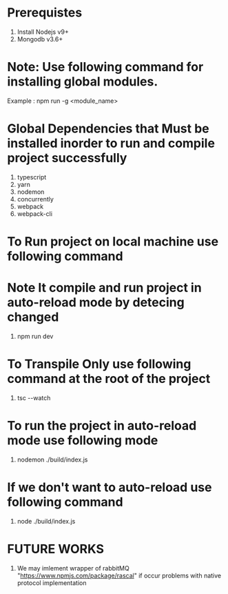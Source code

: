 # Prerequistes
1. Install Nodejs v9+
2. Mongodb v3.6+

# Note: Use following command for installing global modules.
Example : npm run -g <module_name>

# Global Dependencies that Must be installed inorder to run and compile project successfully
1. typescript
2. yarn
3. nodemon
4. concurrently
5. webpack
6. webpack-cli

# To Run project on local machine use following command
# Note It compile and run project in auto-reload mode by detecing changed
1. npm run dev

# To Transpile Only use following command at the root of the project
1. tsc --watch

# To run the project in auto-reload mode use following mode
1. nodemon ./build/index.js
# If we don't want to auto-reload use following command
1. node ./build/index.js


# FUTURE WORKS
1. We may imlement wrapper of rabbitMQ "https://www.npmjs.com/package/rascal" if occur problems with native protocol implementation